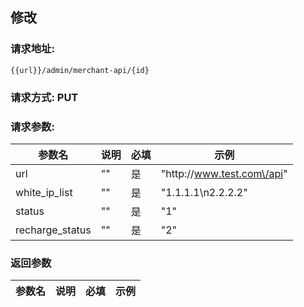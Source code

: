 ## 修改
### 请求地址:
```
{{url}}/admin/merchant-api/{id}
```
### 请求方式: PUT  
### 请求参数:  

|参数名|说明|必填|示例|  
 |---|---|---|---|  
|url|""|是|"http:\/\/www.test.com\/api"|  
|white_ip_list|""|是|"1.1.1.1\n2.2.2.2"|  
|status|""|是|"1"|  
|recharge_status|""|是|"2"|  
### 返回参数  

|参数名|说明|必填|示例|  
 |---|---|---|---|  
